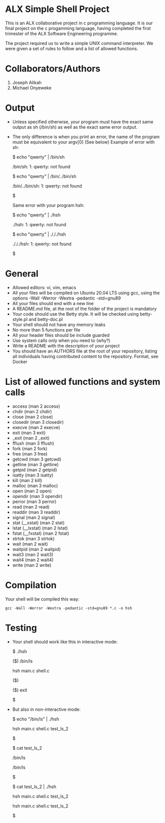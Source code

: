 # ALX Simple Shell Project

This is an ALX collaborative project in c programming language. It is our final project on the c progamming language, having completed the first trimester of the ALX Software Engineering programme.

The project required us to write a simple UNIX command interpreter. We were given a set of rules to follow and a list of allowed functions.

# Collaborators/Authors
1. Joseph Alikah
2. Michael Onyeweke

# Output
* Unless specified otherwise, your program must have the exact same output as sh (/bin/sh) as well as the exact same error output.

* The only difference is when you print an error, the name of the program must be equivalent to your argv[0] (See below)
Example of error with sh:

	$ echo "qwerty" | /bin/sh

	/bin/sh: 1: qwerty: not found

	$ echo "qwerty" | /bin/../bin/sh

	/bin/../bin/sh: 1: qwerty: not found

	$

	Same error with your program hsh:


	$ echo "qwerty" | ./hsh

	./hsh: 1: qwerty: not found

	$ echo "qwerty" | ./././hsh

	./././hsh: 1: qwerty: not found
	
	$


# General
* Allowed editors: vi, vim, emacs
* All your files will be compiled on Ubuntu 20.04 LTS using gcc, using the options -Wall -Werror -Wextra -pedantic -std=gnu89
* All your files should end with a new line
* A README.md file, at the root of the folder of the project is mandatory
* Your code should use the Betty style. It will be checked using betty-style.pl and betty-doc.pl
* Your shell should not have any memory leaks
* No more than 5 functions per file
* All your header files should be include guarded
* Use system calls only when you need to (why?)
* Write a README with the description of your project
* You should have an AUTHORS file at the root of your repository, listing all individuals having contributed content to the repository. Format, see Docker


# List of allowed functions and system calls
* access (man 2 access)
* chdir (man 2 chdir)
* close (man 2 close)
* closedir (man 3 closedir)
* execve (man 2 execve)
* exit (man 3 exit)
* _exit (man 2 _exit)
* fflush (man 3 fflush)
* fork (man 2 fork)
* free (man 3 free)
* getcwd (man 3 getcwd)
* getline (man 3 getline)
* getpid (man 2 getpid)
* isatty (man 3 isatty)
* kill (man 2 kill)
* malloc (man 3 malloc)
* open (man 2 open)
* opendir (man 3 opendir)
* perror (man 3 perror)
* read (man 2 read)
* readdir (man 3 readdir)
* signal (man 2 signal)
* stat (__xstat) (man 2 stat)
* lstat (__lxstat) (man 2 lstat)
* fstat (__fxstat) (man 2 fstat)
* strtok (man 3 strtok)
* wait (man 2 wait)
* waitpid (man 2 waitpid)
* wait3 (man 2 wait3)
* wait4 (man 2 wait4)
* write (man 2 write)



# Compilation
Your shell will be compiled this way:

	gcc -Wall -Werror -Wextra -pedantic -std=gnu89 *.c -o hsh


# Testing
* Your shell should work like this in interactive mode:

	$ ./hsh

	($) /bin/ls

	hsh main.c shell.c

	($)

	($) exit

	$



* But also in non-interactive mode:

	$ echo "/bin/ls" | ./hsh

	hsh main.c shell.c test_ls_2

	$

	$ cat test_ls_2

	/bin/ls

	/bin/ls

	$

	$ cat test_ls_2 | ./hsh

	hsh main.c shell.c test_ls_2

	hsh main.c shell.c test_ls_2

	$